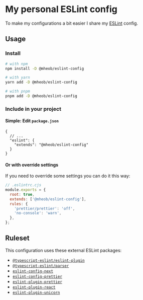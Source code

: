 # My personal ESLint config

To make my configurations a bit easier I share my [ESLint](https://eslint.org/) config.

## Usage

### Install

```sh
# with npm
npm install -D @mheob/eslint-config

# with yarn
yarn add -D @mheob/eslint-config

# with pnpm
pnpm add -D @mheob/eslint-config
```

### Include in your project

#### Simple: Edit `package.json`

```jsonc
{
  // ...
  "eslint": {
    "extends": "@mheob/eslint-config"
  }
}
```

#### Or with override settings

If you need to override some settings you can do it this way:

```js
// .eslintrc.cjs
module.exports = {
  root: true,
  extends: ['@mheob/eslint-config'],
  rules: {
    'prettier/prettier': 'off',
    'no-console': 'warn',
  },
};
```

## Ruleset

This configuration uses these external ESLint packages:

- [`@typescript-eslint/eslint-plugin`](https://github.com/typescript-eslint/typescript-eslint/tree/main/packages/eslint-plugin)
- [`@typescript-eslint/parser`](https://github.com/typescript-eslint/typescript-eslint/tree/main/packages/parser)
- [`eslint-config-next`](https://github.com/vercel/next.js/tree/canary/packages/eslint-config-next)
- [`eslint-config-prettier`](https://github.com/prettier/eslint-config-prettier)
- [`eslint-plugin-prettier`](https://github.com/prettier/eslint-plugin-prettier)
- [`eslint-plugin-react`](https://github.com/jsx-eslint/eslint-plugin-react)
- [`eslint-plugin-unicorn`](https://github.com/sindresorhus/eslint-plugin-unicorn)
